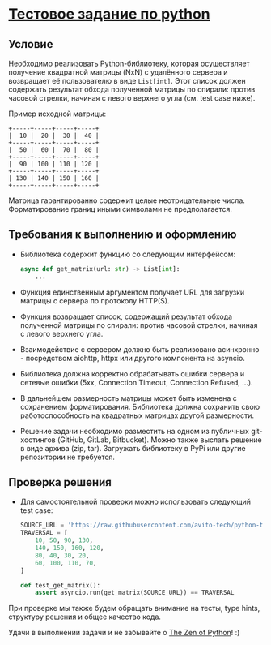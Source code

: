 # [Тестовое задание по python](https://github.com/avito-tech/python-trainee-assignment)


## Условие

Необходимо реализовать Python-библиотеку, которая осуществляет получение квадратной матрицы (NxN) с удалённого сервера и возвращает её пользователю в виде `List[int]`. Этот список должен содержать результат обхода полученной матрицы по спирали: против часовой стрелки, начиная с левого верхнего угла (см. test case ниже).

Пример исходной матрицы:

```
+-----+-----+-----+-----+
|  10 |  20 |  30 |  40 |
+-----+-----+-----+-----+
|  50 |  60 |  70 |  80 |
+-----+-----+-----+-----+
|  90 | 100 | 110 | 120 |
+-----+-----+-----+-----+
| 130 | 140 | 150 | 160 |
+-----+-----+-----+-----+
```

Матрица гарантированно содержит целые неотрицательные числа. Форматирование границ иными символами не предполагается.

## Требования к выполнению и оформлению

- Библиотека содержит функцию со следующим интерфейсом:

    ```python
    async def get_matrix(url: str) -> List[int]:
        ...
    ```

- Функция единственным аргументом получает URL для загрузки матрицы с сервера по протоколу HTTP(S).
- Функция возвращает список, содержащий результат обхода полученной матрицы по спирали: против часовой стрелки, начиная с левого верхнего угла.
- Взаимодействие с сервером должно быть реализовано асинхронно - посредством aiohttp, httpx или другого компонента на asyncio.
- Библиотека должна корректно обрабатывать ошибки сервера и сетевые ошибки (5xx, Connection Timeout, Connection Refused, ...).
- В дальнейшем размерность матрицы может быть изменена с сохранением форматирования. Библиотека должна сохранить свою работоспособность на квадратных матрицах другой размерности.
- Решение задачи необходимо разместить на одном из публичных git-хостингов (GitHub, GitLab, Bitbucket). Можно также выслать решение в виде архива (zip, tar). Загружать библиотеку в PyPi или другие репозитории не требуется.

## Проверка решения

- Для самостоятельной проверки можно использовать следующий test case:

    ```python
    SOURCE_URL = 'https://raw.githubusercontent.com/avito-tech/python-trainee-assignment/main/matrix.txt'
    TRAVERSAL = [
        10, 50, 90, 130,
        140, 150, 160, 120,
        80, 40, 30, 20,
        60, 100, 110, 70,
    ]

    def test_get_matrix():
        assert asyncio.run(get_matrix(SOURCE_URL)) == TRAVERSAL
    ```

При проверке мы также будем обращать внимание на тесты, type hints, структуру решения и общее качество кода.

Удачи в выполнении задачи и не забывайте о [The Zen of Python](https://www.python.org/dev/peps/pep-0020/#the-zen-of-python)! :)